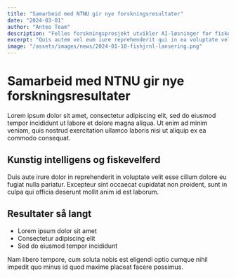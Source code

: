```yaml
---
title: "Samarbeid med NTNU gir nye forskningsresultater"
date: "2024-03-01"
author: "Anteo Team"
description: "Felles forskningsprosjekt utvikler AI-løsninger for fiskevelferd"
excerpt: "Quis autem vel eum iure reprehenderit qui in ea voluptate velit esse quam nihil molestiae consequatur."
image: "/assets/images/news/2024-01-10-fishjrnl-lansering.png"
---
```


# Samarbeid med NTNU gir nye forskningsresultater

Lorem ipsum dolor sit amet, consectetur adipiscing elit, sed do eiusmod tempor incididunt ut labore et dolore magna aliqua. Ut enim ad minim veniam, quis nostrud exercitation ullamco laboris nisi ut aliquip ex ea commodo consequat.

## Kunstig intelligens og fiskevelferd

Duis aute irure dolor in reprehenderit in voluptate velit esse cillum dolore eu fugiat nulla pariatur. Excepteur sint occaecat cupidatat non proident, sunt in culpa qui officia deserunt mollit anim id est laborum.

## Resultater så langt

- Lorem ipsum dolor sit amet
- Consectetur adipiscing elit
- Sed do eiusmod tempor incididunt

Nam libero tempore, cum soluta nobis est eligendi optio cumque nihil impedit quo minus id quod maxime placeat facere possimus.